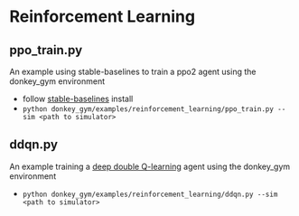 # Reinforcement Learning

## ppo_train.py

An example using stable-baselines to train a ppo2 agent using the donkey_gym environment

* follow [stable-baselines](https://github.com/hill-a/stable-baselines) install
* ```python donkey_gym/examples/reinforcement_learning/ppo_train.py --sim <path to simulator>```

## ddqn.py

An example training a [deep double Q-learning](https://arxiv.org/abs/1509.06461) agent using the donkey_gym environment

* ```python donkey_gym/examples/reinforcement_learning/ddqn.py --sim <path to simulator>```